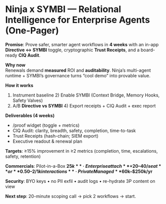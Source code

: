 # Ninja x SYMBI — Relational Intelligence for Enterprise Agents (One-Pager)

**Promise**: Prove safer, smarter agent workflows in **4 weeks** with an in-app **Directive ↔ SYMBI** toggle, cryptographic **Trust Receipts**, and a board-ready **CIQ Audit**.

**Why now**  
Renewals demand **measured** ROI and **auditability**. Ninja’s multi-agent runtime + SYMBI’s governance turns “cool demo” into provable value.

**How it works**
1) Instrument baseline  2) Enable SYMBI (Context Bridge, Memory Hooks, Safety Valves)  
3) A/B **Directive vs SYMBI**  4) Export receipts + CIQ Audit + exec report

**Deliverables (4 weeks)**
- /proof widget (toggle + metrics)
- CIQ Audit: clarity, breadth, safety, completion, time-to-task
- Trust Receipts (hash-chain; SIEM export)
- Executive readout & renewal plan

**Targets**: ≥15% improvement in ≥2 metrics (completion, time, escalations, safety, retention)

**Commercials**: Pilot-in-a-Box **$25k** · Enterprise attach **+$20–$40/seat** or **$0.50–$2 / 1k interactions** · Private Managed **$60k–$250k/yr**

**Security**: BYO keys • no PII exfil • audit logs • re-hydrate 3P content on view

**Next step**: 20-minute scoping call → pick 2 workflows → start.
